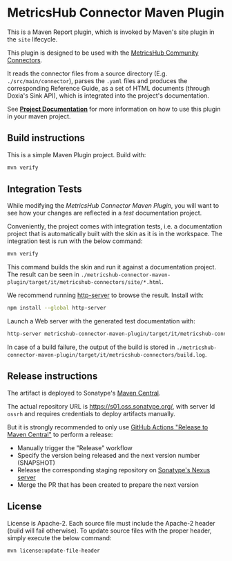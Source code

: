 # MetricsHub Connector Maven Plugin

This is a Maven Report plugin, which is invoked by Maven's site plugin in the `site` lifecycle.

This plugin is designed to be used with the [MetricsHub Community Connectors](https://github.com/sentrysoftware/metricshub-community-connectors).

It reads the connector files from a source directory (E.g. `./src/main/connector`), parses the `.yaml` files and produces the corresponding Reference Guide, as a set of HTML documents (through Doxia's Sink API), which is integrated into the project's documentation.

See **[Project Documentation](https://sentrysoftware.github.io/metricshub-connector-maven-plugin)** for more information on how to use this plugin in your maven project.

## Build instructions

This is a simple Maven Plugin project. Build with:

```bash
mvn verify
```

## Integration Tests

While modifying the *MetricsHub Connector Maven Plugin*, you will want to see how your changes are reflected in a *test* documentation project.

Conveniently, the project comes with integration tests, i.e. a documentation project that is automatically built with the skin as it is in the workspace.
The integration test is run with the below command:

```bash
mvn verify
```

This command builds the skin and run it against a documentation project. The result can be seen in `./metricshub-connector-maven-plugin/target/it/metricshub-connectors/site/*.html`.

We recommend running [http-server](https://github.com/http-party/http-server#readme) to browse the result. Install with:

```bash
npm install --global http-server
```

Launch a Web server with the generated test documentation with:

```bash
http-server metricshub-connector-maven-plugin/target/it/metricshub-connectors/target/site
```

In case of a build failure, the output of the build is stored in `./metricshub-connector-maven-plugin/target/it/metricshub-connectors/build.log`.

## Release instructions

The artifact is deployed to Sonatype's [Maven Central](https://central.sonatype.com/).

The actual repository URL is https://s01.oss.sonatype.org/, with server Id `ossrh` and requires credentials to deploy
artifacts manually.

But it is strongly recommended to only use [GitHub Actions "Release to Maven Central"](actions/workflows/release.yml) to perform a release:

* Manually trigger the "Release" workflow
* Specify the version being released and the next version number (SNAPSHOT)
* Release the corresponding staging repository on [Sonatype's Nexus server](https://s01.oss.sonatype.org/)
* Merge the PR that has been created to prepare the next version

## License

License is Apache-2. Each source file must include the Apache-2 header (build will fail otherwise).
To update source files with the proper header, simply execute the below command:

```bash
mvn license:update-file-header
```